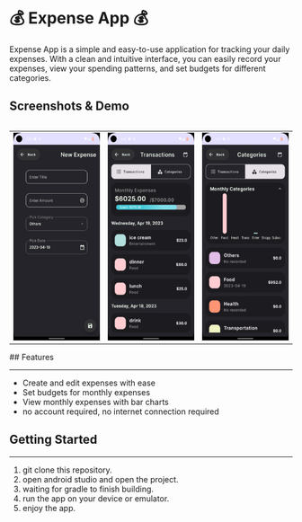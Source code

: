 # 💰 Expense App 💰

Expense App is a simple and easy-to-use application for tracking your daily expenses. With a clean and intuitive interface, you can easily record your expenses, view your spending patterns, and set budgets for different categories.

## Screenshots & Demo
<div style="overflow-x: auto;">
    <table>
    <tr>
        <td>
              <img src="https://raw.githubusercontent.com/NakiriYuuzu/ExpenseApp/master/doc/image/img_1.png" height="370" width="200">
        </td>
        <td>
            <img src="https://raw.githubusercontent.com/NakiriYuuzu/ExpenseApp/master/doc/image/img_2.png" height="370" width="200">
        </td>
        <td>
            <img src="https://raw.githubusercontent.com/NakiriYuuzu/ExpenseApp/master/doc/image/img_3.png" height="370" width="200">
        </td>
    </tr>
    </table>
</div>
## Features

---

- Create and edit expenses with ease
- Set budgets for monthly expenses
- View monthly expenses with bar charts 
- no account required, no internet connection required

## Getting Started

---

1. git clone this repository.
2. open android studio and open the project.
3. waiting for gradle to finish building.
4. run the app on your device or emulator.
5. enjoy the app.
